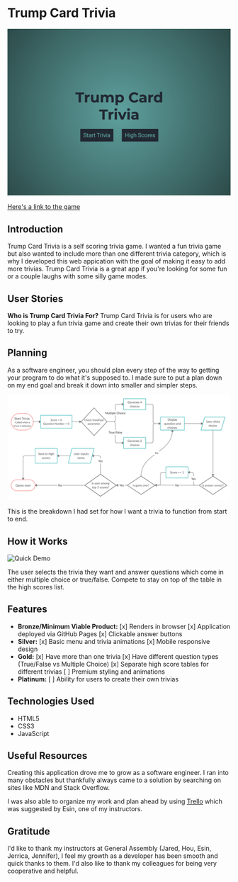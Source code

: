 # Trump Card Trivia

![Game](img/game.png)

[Here's a link to the game](https://qusaifares.github.io/trivia/)

## Introduction

Trump Card Trivia is a self scoring trivia game. I wanted a fun trivia game but also wanted to include more than one different trivia category, which is why I developed this web appication with the goal of making it easy to add more trivias.
Trump Card Trivia is a great app if you're looking for some fun or a couple laughs with some silly game modes.

## User Stories

**Who is Trump Card Trivia For?** Trump Card Trivia is for users who are looking to play a fun trivia game and create their own trivias for their friends to try.

## Planning

As a software engineer, you should plan every step of the way to getting your program to do what it's supposed to. I made sure to put a plan down on my end goal and break it down into smaller and simpler steps.

![Flowchart](img/flowchart.png)

This is the breakdown I had set for how I want a trivia to function from start to end.

## How it Works

![Quick Demo](demonstration.gif)

The user selects the trivia they want and answer questions which come in either multiple choice or true/false. Compete to stay on top of the table in the high scores list.

## Features

- **Bronze/Minimum Viable Product:**
  [x] Renders in browser
  [x] Application deployed via GitHub Pages
  [x] Clickable answer buttons
- **Silver:**
  [x] Basic menu and trivia animations
  [x] Mobile responsive design
- **Gold:**
  [x] Have more than one trivia
  [x] Have different question types (True/False vs Multiple Choice)
  [x] Separate high score tables for different trivias
  [ ] Premium styling and animations
- **Platinum:**
  [ ] Ability for users to create their own trivias

## Technologies Used

- HTML5
- CSS3
- JavaScript

## Useful Resources

Creating this application drove me to grow as a software engineer. I ran into many obstacles but thankfully always came to a solution by searching on sites like MDN and Stack Overflow.

I was also able to organize my work and plan ahead by using [Trello](https://trello.com/) which was suggested by Esin, one of my instructors.

## Gratitude

I'd like to thank my instructors at General Assembly (Jared, Hou, Esin, Jerrica, Jennifer), I feel my growth as a developer has been smooth and quick thanks to them.
I'd also like to thank my colleagues for being very cooperative and helpful.
